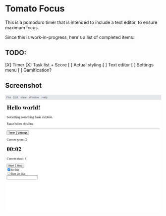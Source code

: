 # Tomato Focus

This is a pomodoro timer that is intended to include a text editor, to ensure maximum focus.

Since this is work-in-progress, here's a list of completed items:

## TODO: 

[X] Timer
[X] Task list + Score
[ ] Actual styling
[ ] Text editor
[ ] Settings menu
[ ] Gamification?

## Screenshot

![Current screenshot](screenshot.png)
